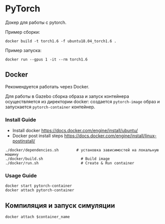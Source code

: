 # PyTorch
Докер для работы с pytorch.  

Пример сборки:

```
docker build -t torch1.6 -f ubuntu18.04_torch1.6 .
```

Пример запуска:

```
docker run --gpus 1 -it --rm torch1.6
```



## Docker 

Рекомендуется работать через Docker. 

Для работы в Gazebo сборка образа и запуск контейнера осуществляется из директории docker: создается `pytorch-image` образ и запускается `pytorch-container` контейнер. 


### Install Guide
- Install docker  https://docs.docker.com/engine/install/ubuntu/
- Docker post install steps https://docs.docker.com/engine/install/linux-postinstall/
```
./docker/dependencies.sh		# установка зависимостей на локальную машину
./docker/build.sh			      # Build image 
./docker/run.sh				      # Create & Run container
```

### Usage Guide
```
docker start pytorch-container 		 
docker attach pytorch-container   		 
```

## Компиляция и запуск симуляции

```
docker attach $container_name

```